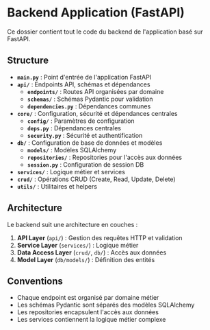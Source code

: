 # Backend Application (FastAPI)

Ce dossier contient tout le code du backend de l'application basé sur FastAPI.

## Structure

- **`main.py`** : Point d'entrée de l'application FastAPI
- **`api/`** : Endpoints API, schémas et dépendances
  - **`endpoints/`** : Routes API organisées par domaine
  - **`schemas/`** : Schémas Pydantic pour validation
  - **`dependencies.py`** : Dépendances communes
- **`core/`** : Configuration, sécurité et dépendances centrales
  - **`config/`** : Paramètres de configuration
  - **`deps.py`** : Dépendances centrales
  - **`security.py`** : Sécurité et authentification
- **`db/`** : Configuration de base de données et modèles
  - **`models/`** : Modèles SQLAlchemy
  - **`repositories/`** : Repositories pour l'accès aux données
  - **`session.py`** : Configuration de session DB
- **`services/`** : Logique métier et services
- **`crud/`** : Opérations CRUD (Create, Read, Update, Delete)
- **`utils/`** : Utilitaires et helpers

## Architecture

Le backend suit une architecture en couches :
1. **API Layer** (`api/`) : Gestion des requêtes HTTP et validation
2. **Service Layer** (`services/`) : Logique métier
3. **Data Access Layer** (`crud/`, `db/`) : Accès aux données
4. **Model Layer** (`db/models/`) : Définition des entités

## Conventions

- Chaque endpoint est organisé par domaine métier
- Les schémas Pydantic sont séparés des modèles SQLAlchemy
- Les repositories encapsulent l'accès aux données
- Les services contiennent la logique métier complexe 